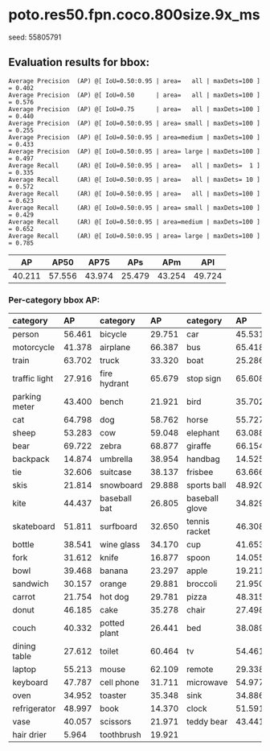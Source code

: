 # poto.res50.fpn.coco.800size.9x_ms  

seed: 55805791

## Evaluation results for bbox:  

```  
Average Precision  (AP) @[ IoU=0.50:0.95 | area=   all | maxDets=100 ] = 0.402
Average Precision  (AP) @[ IoU=0.50      | area=   all | maxDets=100 ] = 0.576
Average Precision  (AP) @[ IoU=0.75      | area=   all | maxDets=100 ] = 0.440
Average Precision  (AP) @[ IoU=0.50:0.95 | area= small | maxDets=100 ] = 0.255
Average Precision  (AP) @[ IoU=0.50:0.95 | area=medium | maxDets=100 ] = 0.433
Average Precision  (AP) @[ IoU=0.50:0.95 | area= large | maxDets=100 ] = 0.497
Average Recall     (AR) @[ IoU=0.50:0.95 | area=   all | maxDets=  1 ] = 0.335
Average Recall     (AR) @[ IoU=0.50:0.95 | area=   all | maxDets= 10 ] = 0.572
Average Recall     (AR) @[ IoU=0.50:0.95 | area=   all | maxDets=100 ] = 0.623
Average Recall     (AR) @[ IoU=0.50:0.95 | area= small | maxDets=100 ] = 0.429
Average Recall     (AR) @[ IoU=0.50:0.95 | area=medium | maxDets=100 ] = 0.652
Average Recall     (AR) @[ IoU=0.50:0.95 | area= large | maxDets=100 ] = 0.785
```  
|   AP   |  AP50  |  AP75  |  APs   |  APm   |  APl   |  
|:------:|:------:|:------:|:------:|:------:|:------:|  
| 40.211 | 57.556 | 43.974 | 25.479 | 43.254 | 49.724 |

### Per-category bbox AP:  

| category      | AP     | category     | AP     | category       | AP     |  
|:--------------|:-------|:-------------|:-------|:---------------|:-------|  
| person        | 56.461 | bicycle      | 29.751 | car            | 45.531 |  
| motorcycle    | 41.378 | airplane     | 66.387 | bus            | 65.418 |  
| train         | 63.702 | truck        | 33.320 | boat           | 25.286 |  
| traffic light | 27.916 | fire hydrant | 65.679 | stop sign      | 65.608 |  
| parking meter | 43.400 | bench        | 21.921 | bird           | 35.702 |  
| cat           | 64.798 | dog          | 58.762 | horse          | 55.727 |  
| sheep         | 53.283 | cow          | 59.048 | elephant       | 63.088 |  
| bear          | 69.722 | zebra        | 68.877 | giraffe        | 66.154 |  
| backpack      | 14.874 | umbrella     | 38.954 | handbag        | 14.525 |  
| tie           | 32.606 | suitcase     | 38.137 | frisbee        | 63.666 |  
| skis          | 21.814 | snowboard    | 29.888 | sports ball    | 48.920 |  
| kite          | 44.437 | baseball bat | 26.805 | baseball glove | 34.829 |  
| skateboard    | 51.811 | surfboard    | 32.650 | tennis racket  | 46.308 |  
| bottle        | 38.541 | wine glass   | 34.170 | cup            | 41.653 |  
| fork          | 31.612 | knife        | 16.877 | spoon          | 14.055 |  
| bowl          | 39.468 | banana       | 23.297 | apple          | 19.211 |  
| sandwich      | 30.157 | orange       | 29.881 | broccoli       | 21.950 |  
| carrot        | 21.754 | hot dog      | 29.781 | pizza          | 48.315 |  
| donut         | 46.185 | cake         | 35.278 | chair          | 27.498 |  
| couch         | 40.332 | potted plant | 26.441 | bed            | 38.089 |  
| dining table  | 27.612 | toilet       | 60.464 | tv             | 54.461 |  
| laptop        | 55.213 | mouse        | 62.109 | remote         | 29.338 |  
| keyboard      | 47.787 | cell phone   | 31.711 | microwave      | 54.977 |  
| oven          | 34.952 | toaster      | 35.348 | sink           | 34.886 |  
| refrigerator  | 48.997 | book         | 14.370 | clock          | 51.591 |  
| vase          | 40.057 | scissors     | 21.971 | teddy bear     | 43.441 |  
| hair drier    | 5.964  | toothbrush   | 19.921 |                |        |
